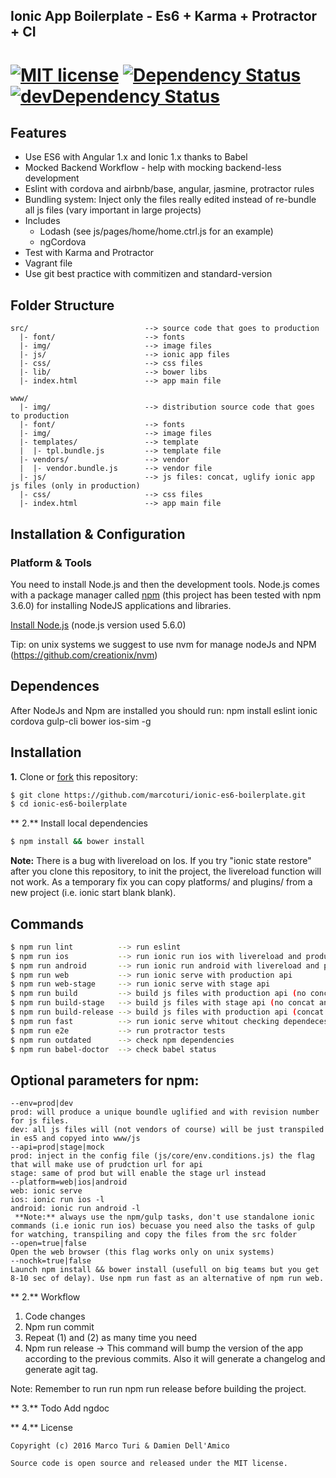 ## Ionic App Boilerplate - Es6 + Karma + Protractor + CI
[![MIT license](http://img.shields.io/badge/license-MIT-brightgreen.svg)](http://opensource.org/licenses/MIT) [![Dependency Status](https://david-dm.org/marcoturi/ionic-es6-boilerplate.svg)](https://david-dm.org/marcoturi/ionic-es6-boilerplate) [![devDependency Status](https://david-dm.org/marcoturi/ionic-es6-boilerplate/dev-status.svg)](https://david-dm.org/marcoturi/ionic-es6-boilerplate#info=devDependencies)
=====================

## Features
  * Use ES6 with Angular 1.x and Ionic 1.x thanks to Babel
  * Mocked Backend Workflow - help with mocking backend-less development
  * Eslint with cordova and airbnb/base, angular, jasmine, protractor rules
  * Bundling system: Inject only the files really edited instead of re-bundle all js files (vary important in large projects)
  * Includes
    - Lodash (see js/pages/home/home.ctrl.js for an example)
    - ngCordova
  * Test with Karma and Protractor
  * Vagrant file
  * Use git best practice with commitizen and standard-version

## <a name="folder-structure"></a>Folder Structure

    src/                          --> source code that goes to production
      |- font/                    --> fonts
      |- img/                     --> image files
      |- js/                      --> ionic app files
      |- css/                     --> css files
      |- lib/                     --> bower libs
      |- index.html               --> app main file

    www/
      |- img/                     --> distribution source code that goes to production
      |- font/                    --> fonts
      |- img/                     --> image files
      |- templates/               --> template
      |  |- tpl.bundle.js         --> template file
      |- vendors/                 --> vendor
      |  |- vendor.bundle.js      --> vendor file
      |- js/                      --> js files: concat, uglify ionic app js files (only in production)
      |- css/                     --> css files
      |- index.html               --> app main file

## <a name="installation-and-configuration"></a>Installation & Configuration

### <a name="platform-and-tools"></a>Platform & Tools
You need to install Node.js and then the development tools. Node.js comes with a package manager called [npm](http://npmjs.org) (this project has been tested with npm 3.6.0) for installing NodeJS applications and libraries.

[Install Node.js](http://nodejs.org/download/) (node.js version used 5.6.0)

Tip: on unix systems we suggest to use nvm for manage nodeJs and NPM (https://github.com/creationix/nvm)

## Dependences
After NodeJs and Npm are installed you should run:
npm install eslint ionic cordova gulp-cli bower ios-sim -g

## <a name="installation"></a>Installation

**1.** Clone or [fork](https://github.com/marcoturi/ionic-es6-boilerplate.git) this repository:
```bash
$ git clone https://github.com/marcoturi/ionic-es6-boilerplate.git
$ cd ionic-es6-boilerplate
```

** 2.** Install local dependencies
```bash
$ npm install && bower install
```
 **Note:** There is a bug with livereload on Ios. If you try "ionic state restore" after you clone this repository, to init the project, the livereload function will not work. As a temporary fix you can copy platforms/ and plugins/ from a new project (i.e. ionic start blank blank).

## Commands
```bash
$ npm run lint          --> run eslint
$ npm run ios           --> run ionic run ios with livereload and production api
$ npm run android       --> run ionic run android with livereload and production api
$ npm run web           --> run ionic serve with production api
$ npm run web-stage     --> run ionic serve with stage api
$ npm run build         --> build js files with production api (no concat and uglify)
$ npm run build-stage   --> build js files with stage api (no concat and uglify)
$ npm run build-release --> build js files with production api (concat and uglify)
$ npm run fast          --> run ionic serve whitout checking dependeces
$ npm run e2e           --> run protractor tests
$ npm run outdated      --> check npm dependencies
$ npm run babel-doctor  --> check babel status

```

## Optional parameters for npm:
```
--env=prod|dev
prod: will produce a unique boundle uglified and with revision number for js files.
dev: all js files will (not vendors of course) will be just transpiled in es5 and copyed into www/js
--api=prod|stage|mock
prod: inject in the config file (js/core/env.conditions.js) the flag that will make use of prudction url for api
stage: same of prod but will enable the stage url instead
--platform=web|ios|android
web: ionic serve
ios: ionic run ios -l
android: ionic run android -l
 **Note:** always use the npm/gulp tasks, don't use standalone ionic commands (i.e ionic run ios) becuase you need also the tasks of gulp for watching, transpiling and copy the files from the src folder
--open=true|false
Open the web browser (this flag works only on unix systems)
--nochk=true|false
Launch npm install && bower install (usefull on big teams but you get 8-10 sec of delay). Use npm run fast as an alternative of npm run web.
```

** 2.** Workflow

1) Code changes
2) Npm run commit
3) Repeat (1) and (2) as many time you need
4) Npm run release -> This command will bump the version of the app according to the previous commits. Also it will generate a changelog and generate agit tag.

Note: Remember to run run npm run release before building the project.

** 3.** Todo
Add ngdoc

** 4.** License

    Copyright (c) 2016 Marco Turi & Damien Dell'Amico

    Source code is open source and released under the MIT license.
